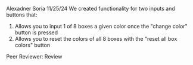 Alexadner Soria
11/25/24
We created functionality for two inputs and buttons that:
1. Allows you to input 1 of 8 boxes a given color once the "change color" button is pressed
2. Allows you to reset the colors of all 8 boxes with the "reset all box colors" button

Peer Reviewer:
Review
